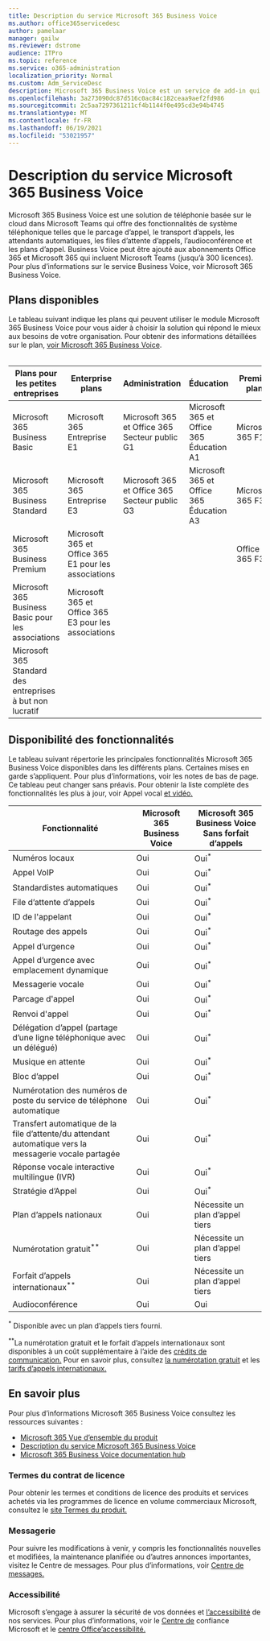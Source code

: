 ```yaml
---
title: Description du service Microsoft 365 Business Voice
ms.author: office365servicedesc
author: pamelaar
manager: gailw
ms.reviewer: dstrome
audience: ITPro
ms.topic: reference
ms.service: o365-administration
localization_priority: Normal
ms.custom: Adm_ServiceDesc
description: Microsoft 365 Business Voice est un service de add-in qui vous permet d’utiliser Microsoft Teams pour les appels téléphoniques. Cela combine le système téléphonique, le forfait d’appels nationaux, les SMS et l’audioconférence.
ms.openlocfilehash: 3a273090dc87d516c0ac84c182ceaa9aef2fd986
ms.sourcegitcommit: 2c5aa7297361211cf4b1144f0e495cd3e94b4745
ms.translationtype: MT
ms.contentlocale: fr-FR
ms.lasthandoff: 06/19/2021
ms.locfileid: "53021957"
---
```

# <a name="microsoft-365-business-voice-service-description"></a>Description du service Microsoft 365 Business Voice

Microsoft 365 Business Voice est une solution de téléphonie basée sur le cloud dans Microsoft Teams qui offre des fonctionnalités de système téléphonique telles que le parcage d’appel, le transport d’appels, les attendants automatiques, les files d’attente d’appels, l’audioconférence et les plans d’appel. Business Voice peut être ajouté aux abonnements Office 365 et Microsoft 365 qui incluent Microsoft Teams (jusqu’à 300 licences). Pour plus d’informations sur le service Business Voice, voir Microsoft 365 Business Voice.

## <a name="available-plans"></a>Plans disponibles

Le tableau suivant indique les plans qui peuvent utiliser le module Microsoft 365 Business Voice pour vous aider à choisir la solution qui répond le mieux aux besoins de votre organisation. Pour obtenir des informations détaillées sur le plan, [voir Microsoft 365 Business Voice](/MicrosoftTeams/business-voice/whats-business-voice). <br><br>

| Plans pour les petites entreprises | Enterprise plans | Administration | Éducation | Premier plan |
|----------------------|------------------|------------|-----------|-----------|
| Microsoft 365 Business Basic | Microsoft 365 Entreprise E1 | Microsoft 365 et Office 365 Secteur public G1 | Microsoft 365 et Office 365 Éducation A1 | Microsoft 365 F1 |
| Microsoft 365 Business Standard | Microsoft 365 Entreprise E3 | Microsoft 365 et Office 365 Secteur public G3 | Microsoft 365 et Office 365 Éducation A3 | Microsoft 365 F3 |
| Microsoft 365 Business Premium | Microsoft 365 et Office 365 E1 pour les associations | | | Office 365 F3 |
| Microsoft 365 Business Basic pour les associations | Microsoft 365 et Office 365 E3 pour les associations | | | |
| Microsoft 365 Standard des entreprises à but non lucratif | | | | |

## <a name="feature-availability"></a>Disponibilité des fonctionnalités

Le tableau suivant répertorie les principales fonctionnalités Microsoft 365 Business Voice disponibles dans les différents plans. Certaines mises en garde s’appliquent. Pour plus d’informations, voir les notes de bas de page. Ce tableau peut changer sans préavis. Pour obtenir la liste complète des fonctionnalités les plus à jour, voir Appel vocal [et vidéo.](https://www.microsoft.com/en-us/microsoft-teams/voice-calling)

| Fonctionnalité | Microsoft 365 Business Voice | Microsoft 365 Business Voice Sans forfait d’appels |
|---------|------------------------------|---------------------------------------------------|
| Numéros locaux | Oui | Oui<sup>*</sup> |
| Appel VoIP | Oui | Oui<sup>*</sup> |
| Standardistes automatiques | Oui | Oui<sup>*</sup> |
| File d’attente d’appels | Oui | Oui<sup>*</sup> |
| ID de l'appelant | Oui | Oui<sup>*</sup> |
| Routage des appels | Oui | Oui<sup>*</sup> |
| Appel d’urgence | Oui | Oui<sup>*</sup> |
| Appel d’urgence avec emplacement dynamique | Oui | Oui<sup>*</sup> |
| Messagerie vocale | Oui | Oui<sup>*</sup> |
| Parcage d'appel | Oui | Oui<sup>*</sup> |
| Renvoi d'appel | Oui | Oui<sup>*</sup> |
| Délégation d’appel (partage d’une ligne téléphonique avec un délégué) | Oui | Oui<sup>*</sup> |
| Musique en attente | Oui | Oui<sup>*</sup> |
| Bloc d’appel | Oui | Oui<sup>*</sup> |
| Numérotation des numéros de poste du service de téléphone automatique | Oui | Oui<sup>*</sup> |
| Transfert automatique de la file d’attente/du attendant automatique vers la messagerie vocale partagée | Oui | Oui<sup>*</sup> |
| Réponse vocale interactive multilingue (IVR) | Oui | Oui<sup>*</sup> |
| Stratégie d’Appel | Oui | Oui<sup>*</sup> |
| Plan d’appels nationaux | Oui | Nécessite un plan d’appel tiers |
| Numérotation gratuit<sup>**</sup> | Oui | Nécessite un plan d’appel tiers |
| Forfait d’appels internationaux<sup>**</sup> | Oui | Nécessite un plan d’appel tiers |
| Audioconférence | Oui | Oui |

<sup>*</sup> Disponible avec un plan d’appels tiers fourni.

<sup>**</sup>La numérotation gratuit et le forfait d’appels internationaux sont disponibles à un coût supplémentaire à l’aide des [crédits de communication.](/microsoftteams/what-are-communications-credits) Pour en savoir plus, consultez [la numérotation gratuit](/microsoftteams/toll-free-dialing-limitations-and-restrictions) et les [tarifs d’appels internationaux.](https://www.microsoft.com/microsoft-365/microsoft-teams/voice-calling?rtc=1#ow-download-rates)

## <a name="learn-more"></a>En savoir plus

Pour plus d’informations Microsoft 365 Business Voice consultez les ressources suivantes :

- [Microsoft 365 Vue d’ensemble du produit](/MicrosoftTeams/business-voice/whats-business-voice)
- [Description du service Microsoft 365 Business Voice](/office365/servicedescriptions/microsoft-365-business-voice-service-description)
- [Microsoft 365 Business Voice documentation hub](/MicrosoftTeams/business-voice/)

### <a name="licensing-terms"></a>Termes du contrat de licence

Pour obtenir les termes et conditions de licence des produits et services achetés via les programmes de licence en volume commerciaux Microsoft, consultez le [site Termes du produit.](https://www.microsoft.com/licensing/terms/)

### <a name="messaging"></a>Messagerie

Pour suivre les modifications à venir, y compris les fonctionnalités nouvelles et modifiées, la maintenance planifiée ou d’autres annonces importantes, visitez le Centre de messages. Pour plus d’informations, voir [Centre de messages.](/microsoft-365/admin/manage/message-center)

### <a name="accessibility"></a>Accessibilité

Microsoft s’engage à assurer la sécurité de vos données et [l’accessibilité](https://www.microsoft.com/trust-center/compliance/accessibility) de nos services. Pour plus d’informations, voir le [Centre de](https://www.microsoft.com/trust-center) confiance Microsoft et le [centre Office’accessibilité.](https://support.microsoft.com/office/office-accessibility-center-resources-for-people-with-disabilities-ecab0fcf-d143-4fe8-a2ff-6cd596bddc6d)
